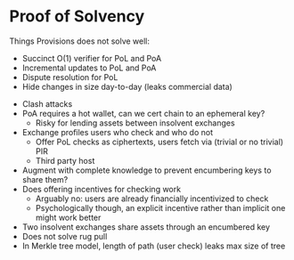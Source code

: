 # Proof of Solvency

Things Provisions does not solve well:

* Succinct O(1) verifier for PoL and PoA
* Incremental updates to PoL and PoA
* Dispute resolution for PoL
* Hide changes in size day-to-day (leaks commercial data)

- Clash attacks
- PoA requires a hot wallet, can we cert chain to an ephemeral key?
  - Risky for lending assets between insolvent exchanges
- Exchange profiles users who check and who do not
  - Offer PoL checks as ciphertexts, users fetch via (trivial or no trivial) PIR
  - Third party host
- Augment with complete knowledge to prevent encumbering keys to share them?
- Does offering incentives for checking work
  - Arguably no: users are already financially incentivized to check
  - Psychologically though, an explicit incentive rather than implicit one might work better
- Two insolvent exchanges share assets through an encumbered key
- Does not solve rug pull
- In Merkle tree model, length of path (user check) leaks max size of tree 